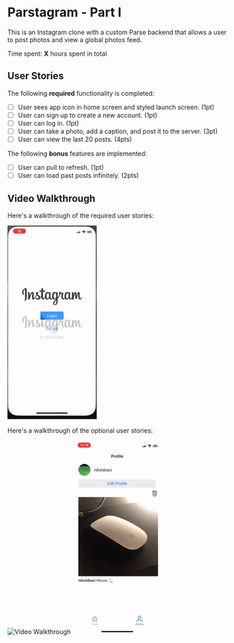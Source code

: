 # Parstagram - Part I

This is an Instagram clone with a custom Parse backend that allows a user to post photos and view a global photos feed.

Time spent: **X** hours spent in total

## User Stories

The following **required** functionality is completed:

- [ ] User sees app icon in home screen and styled launch screen. (1pt)
- [ ] User can sign up to create a new account. (1pt)
- [ ] User can log in. (1pt)
- [ ] User can take a photo, add a caption, and post it to the server. (3pt)
- [ ] User can view the last 20 posts. (4pts)

The following **bonus** features are implemented:

- [ ] User can pull to refresh. (1pt)
- [ ] User can load past posts infinitely. (2pts)

## Video Walkthrough

Here's a walkthrough of the required user stories:

<img src='required_stories.gif' title='Video Walkthrough' width='' alt='Video Walkthrough' />


Here's a walkthrough of the optional user stories:

<img src='bonusstories_1.gif' title='Video Walkthrough' width='' alt='Video Walkthrough' />

<img src='bonus_stories_2.gif' title='Video Walkthrough' width='' alt='Video Walkthrough' />
